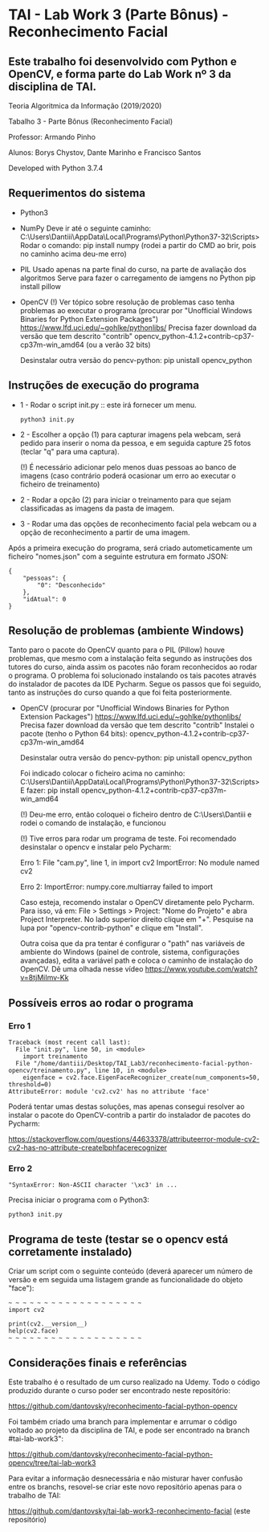#  TAI - Lab Work 3 (Parte Bônus) - Reconhecimento Facial

## Este trabalho foi desenvolvido com Python e OpenCV, e forma parte do Lab Work nº 3 da disciplina de TAI.

Teoria Algoritmica da Informação (2019/2020)

Tabalho 3 - Parte Bônus (Reconhecimento Facial)

Professor: Armando Pinho

Alunos: Borys Chystov, Dante Marinho e Francisco Santos

Developed with Python 3.7.4

## Requerimentos do sistema
- Python3
- NumPy
    Deve ir até o seguinte caminho:
    C:\Users\Dantiii\AppData\Local\Programs\Python\Python37-32\Scripts>
    Rodar o comando:
    pip install numpy (rodei a partir do CMD ao brir, pois no caminho acima deu-me erro)
- PIL
	Usado apenas na parte final do curso, na parte de avaliação dos algoritmos
	Serve para fazer o carregamento de iamgens no Python
	pip install pillow
- OpenCV (!) Ver tópico sobre resolução de problemas caso tenha problemas ao executar o programa
    (procurar por "Unofficial Windows Binaries for Python Extension Packages")
    https://www.lfd.uci.edu/~gohlke/pythonlibs/
    Precisa fazer download da versão que tem descrito "contrib"
    opencv_python-4.1.2+contrib-cp37-cp37m-win_amd64 (ou a verão 32 bits)
    
    Desinstalar outra versão do pencv-python:
    pip unistall opencv_python

## Instruções de execução do programa

- 1 - Rodar o script init.py :: este irá fornecer um menu.
    
    ```python3 init.py```

- 2 - Escolher a opção (1) para capturar imagens pela webcam, será pedido para inserir o noma da pessoa, e em seguida capture 25 fotos (teclar "q" para uma captura).
    
    (!) É necessário adicionar pelo menos duas pessoas ao banco de imagens (caso contrário poderá ocasionar um erro ao executar o ficheiro de treinamento)
- 2 - Rodar a opção (2) para iniciar o treinamento para que sejam classificadas as imagens da pasta de imagem.
- 3 - Rodar uma das opções de reconhecimento facial pela webcam ou a opção de reconhecimento a partir de uma imagem.

Após a primeira execução do programa, será criado autometicamente um ficheiro "nomes.json" com a seguinte estrutura em formato JSON:

```
{
    "pessoas": {
        "0": "Desconhecido"
    },
    "idAtual": 0
}
```

## Resolução de problemas (ambiente Windows)

Tanto paro o pacote do OpenCV quanto para o PIL (Pillow) houve problemas, que mesmo com a instalação feita segundo as
instruções dos tutores do curso, ainda assim os pacotes não foram reconhecidos ao rodar o programa. O problema foi
solucionado instalando os tais pacotes através do instalador de pacotes da IDE Pycharm. Segue os passos que foi seguido,
tanto as instruções do curso quando a que foi feita posteriormente.

- OpenCV (procurar por "Unofficial Windows Binaries for Python Extension Packages")
    https://www.lfd.uci.edu/~gohlke/pythonlibs/
    Precisa fazer download da versão que tem descrito "contrib"
    Instalei o pacote (tenho o Python 64 bits):
    opencv_python-4.1.2+contrib-cp37-cp37m-win_amd64

    Desinstalar outra versão do pencv-python:
    pip unistall opencv_python

    Foi indicado colocar o ficheiro acima no caminho:
    C:\Users\Dantiii\AppData\Local\Programs\Python\Python37-32\Scripts>
    E fazer:
    pip install opencv_python-4.1.2+contrib-cp37-cp37m-win_amd64

    (!) Deu-me erro, então coloquei o ficheiro dentro de C:\Users\Dantiii e rodei o comando de instalação, e funcionou

    (!) Tive erros para rodar um programa de teste. Foi recomendado desinstalar o opencv e instalar pelo Pycharm:

    Erro 1:
    File "cam.py", line 1, in <module>
        import cv2
    ImportError: No module named cv2

    Erro 2:
    ImportError: numpy.core.multiarray failed to import

    Caso esteja, recomendo instalar o OpenCV diretamente pelo Pycharm. 
    Para isso, vá em: File > Settings > Project: "Nome do Projeto" e abra Project Interpreter. 
    No lado superior direito clique em "+".
    Pesquise na lupa por "opencv-contrib-python" e clique em "Install".

    Outra coisa que da pra tentar é configurar o "path" nas variáveis de ambiente do Windows 
    (painel de controle, sistema, configurações avançadas), edita a variável path e coloca o 
    caminho de instalação do OpenCV. Dê uma olhada nesse vídeo
    https://www.youtube.com/watch?v=8tjMiImv-Kk

## Possíveis erros ao rodar o programa

### Erro 1
```
Traceback (most recent call last):
  File "init.py", line 50, in <module>
    import treinamento
  File "/home/dantiii/Desktop/TAI_Lab3/reconhecimento-facial-python-opencv/treinamento.py", line 10, in <module>
    eigenface = cv2.face.EigenFaceRecognizer_create(num_components=50, threshold=0)
AttributeError: module 'cv2.cv2' has no attribute 'face'
```

Poderá tentar umas destas soluções, mas apenas consegui resolver ao instalar o pacote do OpenCV-contrib a partir do instalador de pacotes do Pycharm:

https://stackoverflow.com/questions/44633378/attributeerror-module-cv2-cv2-has-no-attribute-createlbphfacerecognizer

### Erro 2

```
"SyntaxError: Non-ASCII character '\xc3' in ... 
```

Precisa iniciar o programa com o Python3:

```
python3 init.py
```

## Programa de teste (testar se o opencv está corretamente instalado)

Criar um script com o seguinte conteúdo (deverá aparecer um número de versão e em seguida
uma listagem grande as funcionalidade do objeto "face"):

```
~ ~ ~ ~ ~ ~ ~ ~ ~ ~ ~ ~ ~ ~ ~ ~ ~ ~ ~
import cv2

print(cv2.__version__)
help(cv2.face)
~ ~ ~ ~ ~ ~ ~ ~ ~ ~ ~ ~ ~ ~ ~ ~ ~ ~ ~
```

## Considerações finais e referências

Este trabalho é o resultado de um curso realizado na Udemy. Todo o código produzido durante o curso poder ser encontrado neste repositório:

https://github.com/dantovsky/reconhecimento-facial-python-opencv

Foi também criado uma branch para implementar e arrumar o código voltado ao projeto da disciplina de TAI, e pode ser encontrado na branch #tai-lab-work3":

https://github.com/dantovsky/reconhecimento-facial-python-opencv/tree/tai-lab-work3

Para evitar a informação desnecessária e não misturar haver confusão entre os branchs, resovel-se criar este novo repositório apenas para o trabalho de TAI:

https://github.com/dantovsky/tai-lab-work3-reconhecimento-facial (este repositório)